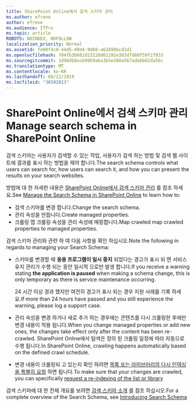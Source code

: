 ```yaml
---
title: SharePoint Online에서 검색 스키마 관리
ms.author: efrene
author: efrene
ms.audience: ITPro
ms.topic: article
ROBOTS: NOINDEX, NOFOLLOW
localization_priority: Normal
ms.assetid: fe00f4c0-44d5-49d4-9db0-a62698bcd1d1
ms.openlocfilehash: 704fb3b682d23220d61192e383d7d80f59f27933
ms.sourcegitcommit: 1d98db8acb9959aba3b5e308a567ade6b62da56c
ms.translationtype: MT
ms.contentlocale: ko-KR
ms.lasthandoff: 08/22/2019
ms.locfileid: "36502813"
---
```

# <a name="manage-search-schema-in-sharepoint-online"></a><span data-ttu-id="ce6ef-102">SharePoint Online에서 검색 스키마 관리</span><span class="sxs-lookup"><span data-stu-id="ce6ef-102">Manage search schema in SharePoint Online</span></span>

<span data-ttu-id="ce6ef-103">검색 스키마는 사용자가 검색할 수 있는 작업, 사용자가 검색 하는 방법 및 검색 웹 사이트에 결과를 표시 하는 방법을 제어 합니다.</span><span class="sxs-lookup"><span data-stu-id="ce6ef-103">The search schema controls what users can search for, how users can search it, and how you can present the results on your search websites.</span></span> 

<span data-ttu-id="ce6ef-104">방법에 대 한 자세한 내용은 [SharePoint Online에서 검색 스키마 관리](https://docs.microsoft.com/sharepoint/manage-search-schema) 를 참조 하세요.</span><span class="sxs-lookup"><span data-stu-id="ce6ef-104">See [Manage the Search Schema in SharePoint Online](https://docs.microsoft.com/sharepoint/manage-search-schema) to learn how to:</span></span> 
- <span data-ttu-id="ce6ef-105">검색 스키마를 변경 합니다.</span><span class="sxs-lookup"><span data-stu-id="ce6ef-105">Change the search schema.</span></span>
- <span data-ttu-id="ce6ef-106">관리 속성을 만듭니다.</span><span class="sxs-lookup"><span data-stu-id="ce6ef-106">Create managed properties.</span></span>
- <span data-ttu-id="ce6ef-107">크롤링 맵 크롤링 속성을 관리 속성에 매핑합니다.</span><span class="sxs-lookup"><span data-stu-id="ce6ef-107">Map crawled map crawled properties to managed properties.</span></span>

<span data-ttu-id="ce6ef-108">검색 스키마 관리와 관련 하 여 다음 사항을 확인 하십시오.</span><span class="sxs-lookup"><span data-stu-id="ce6ef-108">Note the following in regards to managing your Search Schema:</span></span>

- <span data-ttu-id="ce6ef-109">스키마를 변경할 때 **응용 프로그램이 일시 중지** 되었다는 경고가 표시 되 면 서비스 유지 관리가 수행 되는 동안 일시적 으로만 발생 합니다.</span><span class="sxs-lookup"><span data-stu-id="ce6ef-109">If you receive a warning stating **the application is paused** when making a schema change, this is only temporary as there is service maintenance occurring.</span></span> 

    <span data-ttu-id="ce6ef-110">24 시간 이상 경과 했지만 여전히 경고가 표시 되는 경우 지원 사례를 기록 하세요.</span><span class="sxs-lookup"><span data-stu-id="ce6ef-110">If more than 24 hours have passed and you still experience the warning, please log a support case.</span></span>
- <span data-ttu-id="ce6ef-111">관리 속성을 변경 하거나 새로 추가 하는 경우에는 콘텐츠를 다시 크롤링한 후에만 변경 내용이 적용 됩니다.</span><span class="sxs-lookup"><span data-stu-id="ce6ef-111">When you change managed properties or add new ones, the changes take effect only after the content has been re-crawled.</span></span> <span data-ttu-id="ce6ef-112">SharePoint Online에서 탐색은 정의 된 크롤링 일정에 따라 자동으로 수행 됩니다.</span><span class="sxs-lookup"><span data-stu-id="ce6ef-112">In SharePoint Online, crawling happens automatically based on the defined crawl schedule.</span></span>
- <span data-ttu-id="ce6ef-113">변경 내용이 크롤링되 고 있는지 확인 하려면 [목록 또는 라이브러리의 다시 인덱싱을 특별히 요청](https://docs.microsoft.com/sharepoint/manage-search-schema#request-re-indexing-of-a-document-library-or-list) 하면 됩니다.</span><span class="sxs-lookup"><span data-stu-id="ce6ef-113">To make sure that your changes are crawled, you can specifically [request a re-indexing of the list or library](https://docs.microsoft.com/sharepoint/manage-search-schema#request-re-indexing-of-a-document-library-or-list)</span></span> 

<span data-ttu-id="ce6ef-114">검색 스키마에 대 한 전체 개요를 보려면 [검색 스키마 소개](https://blogs.technet.microsoft.com/tothesharepoint/2012/11/25/introducing-search-schema-for-sharepoint-2013/) 를 참조 하십시오.</span><span class="sxs-lookup"><span data-stu-id="ce6ef-114">For a complete overview of the Search Schema, see [Introducing Search Schema](https://blogs.technet.microsoft.com/tothesharepoint/2012/11/25/introducing-search-schema-for-sharepoint-2013/)</span></span> 


